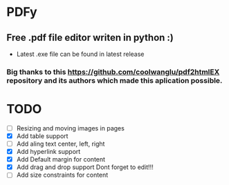 # PDFy

## Free .pdf file editor writen in python :)

- Latest .exe file can be found in latest release

### Big thanks to this https://github.com/coolwanglu/pdf2htmlEX repository and its authors which made this aplication possible.

# TODO

- [ ] Resizing and moving images in pages
- [x] Add table support
- [ ] Add aling text center, left, right
- [x] Add hyperlink support
- [x] Add Default margin for content
- [x] Add drag and drop support Dont forget to edit!!!
- [ ] Add size constraints for content
